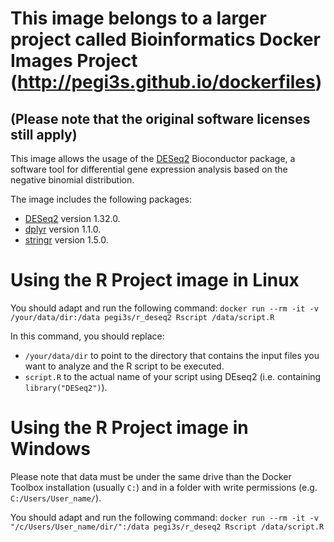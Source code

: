 # This image belongs to a larger project called Bioinformatics Docker Images Project (http://pegi3s.github.io/dockerfiles)
## (Please note that the original software licenses still apply)

This image allows the usage of the [DESeq2](http://www.bioconductor.org/packages/release/bioc/html/DESeq2.html) Bioconductor package, a software tool for differential gene expression analysis based on the negative binomial distribution.

The image includes the following packages:
- [DESeq2](http://www.bioconductor.org/packages/release/bioc/html/DESeq2.html) version 1.32.0.
- [dplyr](https://cran.r-project.org/web/packages/dplyr/index.html) version 1.1.0.
- [stringr](https://cran.r-project.org/web/packages/stringr/index.html) version 1.5.0.

# Using the R Project image in Linux

You should adapt and run the following command: `docker run --rm -it -v /your/data/dir:/data pegi3s/r_deseq2 Rscript /data/script.R`

In this command, you should replace:
- `/your/data/dir` to point to the directory that contains the input files you want to analyze and the R script to be executed.
- `script.R` to the actual name of your script using DEseq2 (i.e. containing `library("DESeq2")`).

# Using the R Project image in Windows

Please note that data must be under the same drive than the Docker Toolbox installation (usually `C:`) and in a folder with write permissions (e.g. `C:/Users/User_name/`).

You should adapt and run the following command: `docker run --rm -it -v "/c/Users/User_name/dir/":/data pegi3s/r_deseq2 Rscript /data/script.R`
